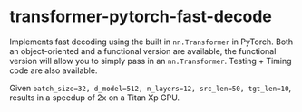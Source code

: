 # transformer-pytorch-fast-decode
Implements fast decoding using the built in `nn.Transformer` in PyTorch. Both an object-oriented and a functional version are available, the functional version will allow you to simply pass in an `nn.Transformer`. Testing + Timing code are also available.

Given `batch_size=32, d_model=512, n_layers=12, src_len=50, tgt_len=10`, results in a speedup of 2x on a Titan Xp GPU.

